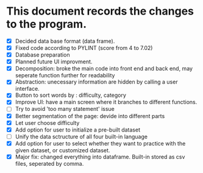 # This document records the changes to the program.
* [x] Decided data base format (data frame).
* [x] Fixed code according to PYLINT (score from 4 to 7.02)
* [x] Database preparation
* [x] Planned future UI improvment.  
* [x] Decomposition: broke the main code into front end and back end, may seperate function further for readability
* [x] Abstraction: unecessary information are hidden by calling a user interface. 
* [x] Button to sort words by : difficulty, category
* [x] Improve UI: have a main screen where it branches to different functions.
* [ ] Try to avoid 'too many statement' issue
* [x] Better segmentation of the page: devide into different parts
* [x] Let user choose difficulty
* [x] Add option for user to initialize a pre-built dataset
* [ ] Unify the data sctructure of all four built-in language
* [x] Add option for user to select whether they want to practice with the given dataset, or customized dataset.
* [x] Major fix: changed everything into dataframe. Built-in stored as csv files, seperated by comma.
